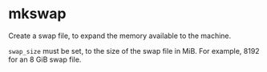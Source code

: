 # mkswap

Create a swap file, to expand the memory available to the machine.

`swap_size` must be set, to the size of the swap file in MiB. For example, 8192 for an 8 GiB swap file.
